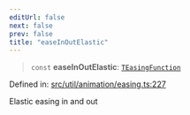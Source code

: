 ```yaml
---
editUrl: false
next: false
prev: false
title: "easeInOutElastic"
---
```


> `const` **easeInOutElastic**: [`TEasingFunction`](/api/fabric/namespaces/util/type-aliases/teasingfunction/)

Defined in: [src/util/animation/easing.ts:227](https://github.com/fabricjs/fabric.js/blob/e114448a1bce9b68a3e1bba337bc0c83a35c1aa5/src/util/animation/easing.ts#L227)

Elastic easing in and out
